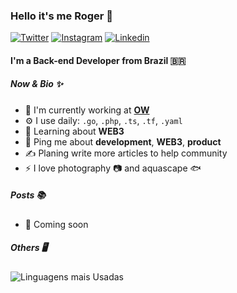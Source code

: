 ### Hello it's me Roger 👋
[![Twitter](https://img.shields.io/badge/Twitter-rogersilvasouza-00acee?style=flat&logo=twitter)](https://twitter.com/rogersilvasouza)
[![Instagram](https://img.shields.io/badge/Instagram-rogersilvasouza-E1306C?style=flat&logo=instagram)](https://instagram.com/rogersilvasouza)
[![Linkedin](https://img.shields.io/badge/Linkedin-rogersilvasouza-0e76a8?style=flat&logo=linkedin)](https://www.linkedin.com/in/rogersilvasouza)

#### I'm a Back-end Developer from Brazil 🇧🇷
##### Now & Bio ✨
- 🏢 I'm currently working at **[OW](https://owinteractive.com)**
- ⚙️ I use daily: `.go`, `.php`, `.ts`, `.tf`, `.yaml`
- 🌱 Learning about **WEB3**
- 💬 Ping me about **development**, **WEB3**, **product**
- ✍️ Planing write more articles to help community
- ⚡️ I love photography 📷  and aquascape 🐟

##### Posts 📚
- 💨 Coming soon


##### Others 🖥️

![Linguagens mais Usadas](https://github-readme-stats.vercel.app/api/top-langs/?username=rogersilvasouza&langs_count=6&layout=compact&custom_title=Most+used+languages+on+Github)

<!-- Social Canvas Open Graph https://www.canva.com/design/DAFAw0p0w7Y/kKxBCnc_Y3PYjHLhQUGuLg/view?utm_content=DAFAw0p0w7Y&utm_campaign=designshare&utm_medium=link&utm_source=publishsharelink -->